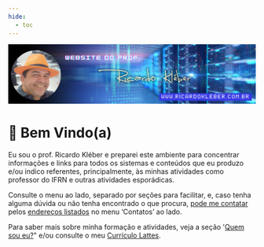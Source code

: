 ```yaml
---
hide:
  - toc
---
```


![Website do Prof. Ricardo Kléber](./assets/images/rk_banner_home_01.png)
# 👋 Bem Vindo(a)

Eu sou o prof. Ricardo Kléber e preparei este ambiente para concentrar informações e links para todos os sistemas e conteúdos que eu produzo e/ou indico referentes, principalmente, às minhas atividades como professor do IFRN e outras atividades esporádicas.

Consulte o menu ao lado, separado por seções para facilitar, e, caso tenha alguma dúvida ou não tenha encontrado o que procura, [pode me contatar](contatos/emails.md) pelos [endereços listados](contatos/endereco.md) no menu ‘Contatos’ ao lado.

Para saber mais sobre minha formação e atividades, veja a seção '[Quem sou eu?](sobre/quemsoueu.md)" e/ou consulte o meu [Currículo Lattes](http://lattes.cnpq.br/1198509733142922).

[^1]: [http://lattes.cnpq.br/1198509733142922](http://lattes.cnpq.br/1198509733142922)
